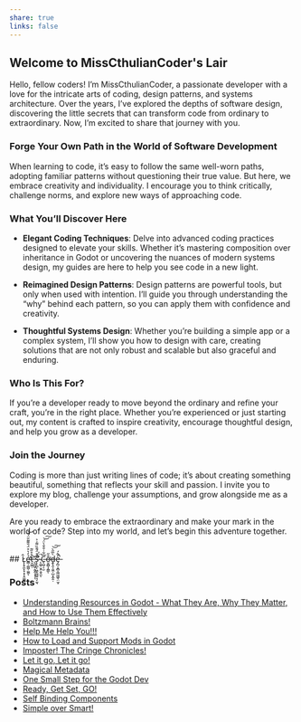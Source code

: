 ```yaml
---
share: true
links: false
---
```


## Welcome to MissCthulianCoder's Lair

Hello, fellow coders! I’m MissCthulianCoder, a passionate developer with a love for the intricate arts of coding, design patterns, and systems architecture. Over the years, I’ve explored the depths of software design, discovering the little secrets that can transform code from ordinary to extraordinary. Now, I’m excited to share that journey with you.

### Forge Your Own Path in the World of Software Development

When learning to code, it’s easy to follow the same well-worn paths, adopting familiar patterns without questioning their true value. But here, we embrace creativity and individuality. I encourage you to think critically, challenge norms, and explore new ways of approaching code.

### What You’ll Discover Here

- **Elegant Coding Techniques**: Delve into advanced coding practices designed to elevate your skills. Whether it’s mastering composition over inheritance in Godot or uncovering the nuances of modern systems design, my guides are here to help you see code in a new light.
  
- **Reimagined Design Patterns**: Design patterns are powerful tools, but only when used with intention. I’ll guide you through understanding the “why” behind each pattern, so you can apply them with confidence and creativity.

- **Thoughtful Systems Design**: Whether you’re building a simple app or a complex system, I’ll show you how to design with care, creating solutions that are not only robust and scalable but also graceful and enduring.

### Who Is This For?

If you’re a developer ready to move beyond the ordinary and refine your craft, you’re in the right place. Whether you’re experienced or just starting out, my content is crafted to inspire creativity, encourage thoughtful design, and help you grow as a developer.

### Join the Journey

Coding is more than just writing lines of code; it’s about creating something beautiful, something that reflects your skill and passion. I invite you to explore my blog, challenge your assumptions, and grow alongside me as a developer.

Are you ready to embrace the extraordinary and make your mark in the world of code? Step into my world, and let’s begin this adventure together.

<br>
## L̷̨̨̥̼̙̟͙͔̭͚̪̂ẻ̷̛̳̣͚͖̣̫͚̒͛̊̈́̄͌̃̎̈́̏͝ͅt̷̮̫͇̣̊̊̋͂'̶̨̼̼̮̣͈̭̦͓̩̖͝s̷̨̛̙̪͎͖̝̼͖͍͉̩̫͉͊͒̈́̄̄̏͌͑͐͘ ̴̨͚̹̬̯͕̬̫̏̈́̚ͅC̶̨͖̣̩̮͂͋̇̐̐̀̈́͘͝͠ơ̶̤̭̻̩̭̳̐̋ͅḓ̶̢̯̩͈̼̦̺͙̼̭̣̀̅̋̀͝͠e̶̡̪̦̝̻̭͖͖͖̖̤̫̝̓̂́̚͘

<br>

### Posts

<p><span><ul>
<li dir="auto"><a data-tooltip-position="top" aria-label="Understanding Resources in Godot - What They Are, Why They Matter, and How to Use Them Effectively" data-href="Understanding Resources in Godot - What They Are, Why They Matter, and How to Use Them Effectively" href="Understanding Resources in Godot - What They Are, Why They Matter, and How to Use Them Effectively" class="internal-link" target="_blank" rel="noopener">Understanding Resources in Godot - What They Are, Why They Matter, and How to Use Them Effectively</a></li>
<li dir="auto"><a data-tooltip-position="top" aria-label="Boltzmann Brains!" data-href="Boltzmann Brains!" href="Boltzmann Brains!" class="internal-link" target="_blank" rel="noopener">Boltzmann Brains!</a></li>
<li dir="auto"><a data-tooltip-position="top" aria-label="Help Me Help You!!!" data-href="Help Me Help You!!!" href="Help Me Help You!!!" class="internal-link" target="_blank" rel="noopener">Help Me Help You!!!</a></li>
<li dir="auto"><a data-tooltip-position="top" aria-label="How to Load and Support Mods in Godot" data-href="How to Load and Support Mods in Godot" href="How to Load and Support Mods in Godot" class="internal-link" target="_blank" rel="noopener">How to Load and Support Mods in Godot</a></li>
<li dir="auto"><a data-tooltip-position="top" aria-label="Imposter! The Cringe Chronicles!" data-href="Imposter! The Cringe Chronicles!" href="Imposter! The Cringe Chronicles!" class="internal-link" target="_blank" rel="noopener">Imposter! The Cringe Chronicles!</a></li>
<li dir="auto"><a data-tooltip-position="top" aria-label="Let it go, Let it go!" data-href="Let it go, Let it go!" href="Let it go, Let it go!" class="internal-link" target="_blank" rel="noopener">Let it go, Let it go!</a></li>
<li dir="auto"><a data-tooltip-position="top" aria-label="Magical Metadata" data-href="Magical Metadata" href="Magical Metadata" class="internal-link" target="_blank" rel="noopener">Magical Metadata</a></li>
<li dir="auto"><a data-tooltip-position="top" aria-label="One Small Step for the Godot Dev" data-href="One Small Step for the Godot Dev" href="One Small Step for the Godot Dev" class="internal-link" target="_blank" rel="noopener">One Small Step for the Godot Dev</a></li>
<li dir="auto"><a data-tooltip-position="top" aria-label="Ready, Get Set, GO!" data-href="Ready, Get Set, GO!" href="Ready, Get Set, GO!" class="internal-link" target="_blank" rel="noopener">Ready, Get Set, GO!</a></li>
<li dir="auto"><a data-tooltip-position="top" aria-label="Self Binding Components" data-href="Self Binding Components" href="Self Binding Components" class="internal-link" target="_blank" rel="noopener">Self Binding Components</a></li>
<li dir="auto"><a data-tooltip-position="top" aria-label="Simple over Smart!" data-href="Simple over Smart!" href="Simple over Smart!" class="internal-link" target="_blank" rel="noopener">Simple over Smart!</a></li>
</ul></span></p>

